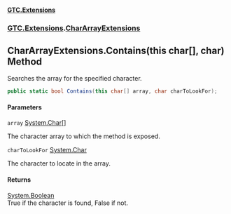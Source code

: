 #### [GTC.Extensions](GTCExtensions.md 'GTC Extensions')
### [GTC.Extensions](GTCExtensions.md#GTC.Extensions 'GTC.Extensions').[CharArrayExtensions](CharArrayExtensions.md 'GTC.Extensions.CharArrayExtensions')

## CharArrayExtensions.Contains(this char[], char) Method

Searches the array for the specified character.

```csharp
public static bool Contains(this char[] array, char charToLookFor);
```
#### Parameters

<a name='GTC.Extensions.CharArrayExtensions.Contains(thischar[],char).array'></a>

`array` [System.Char](https://docs.microsoft.com/en-us/dotnet/api/System.Char 'System.Char')[[]](https://docs.microsoft.com/en-us/dotnet/api/System.Array 'System.Array')

The character array to which the method is exposed.

<a name='GTC.Extensions.CharArrayExtensions.Contains(thischar[],char).charToLookFor'></a>

`charToLookFor` [System.Char](https://docs.microsoft.com/en-us/dotnet/api/System.Char 'System.Char')

The character to locate in the array.

#### Returns
[System.Boolean](https://docs.microsoft.com/en-us/dotnet/api/System.Boolean 'System.Boolean')  
True if the character is found, False if not.